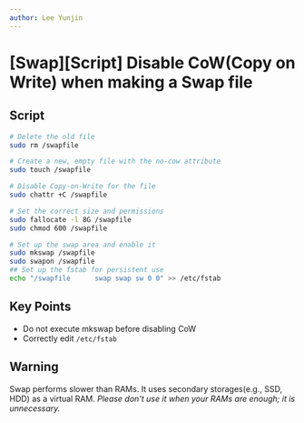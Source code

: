 ```yaml
---
author: Lee Yunjin
---
```


# [Swap][Script] Disable CoW(Copy on Write) when making a Swap file

## Script
```bash
# Delete the old file
sudo rm /swapfile

# Create a new, empty file with the no-cow attribute
sudo touch /swapfile

# Disable Copy-on-Write for the file
sudo chattr +C /swapfile

# Set the correct size and permissions
sudo fallocate -l 8G /swapfile
sudo chmod 600 /swapfile

# Set up the swap area and enable it
sudo mkswap /swapfile
sudo swapon /swapfile
## Set up the fstab for persistent use
echo "/swapfile      swap swap sw 0 0" >> /etc/fstab
```

## Key Points
- Do not execute mkswap before disabling CoW
- Correctly edit `/etc/fstab`


## Warning
Swap performs slower than RAMs.
It uses secondary storages(e.g., SSD, HDD) as a virtual RAM.
*Please don't use it when your RAMs are enough; it is unnecessary.*


